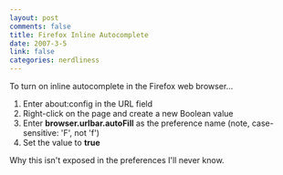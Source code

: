 ```yaml
--- 
layout: post
comments: false
title: Firefox Inline Autocomplete
date: 2007-3-5
link: false
categories: nerdliness
---
```

To turn on inline autocomplete in the Firefox web browser...

1. Enter about:config in the URL field
2. Right-click on the page and create a new Boolean value
3. Enter <b>browser.urlbar.autoFill</b> as the preference name (note, case-sensitive: 'F', not 'f')
4. Set the value to <b>true</b>

Why this isn't exposed in the preferences I'll never know.
